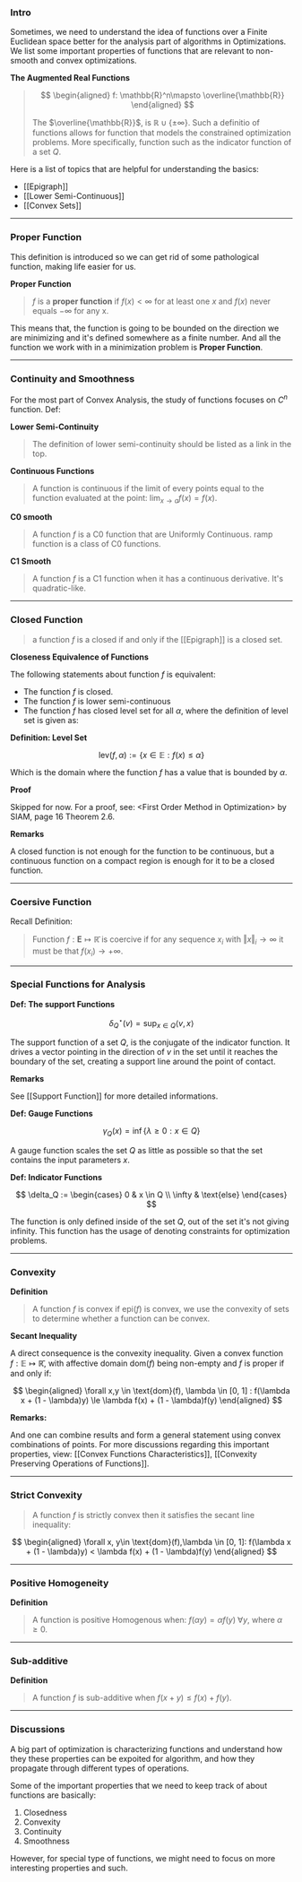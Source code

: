 ### **Intro**

Sometimes, we need to understand the idea of functions over a Finite Euclidean space better for the analysis part of algorithms in Optimizations. We list some important properties of functions that are relevant to non-smooth and convex optimizations. 

**The Augmented Real Functions**

> $$
> \begin{aligned}
>     f: \mathbb{R}^n\mapsto \overline{\mathbb{R}}
> \end{aligned}
> $$
> 
> The $\overline{\mathbb{R}}$, is $\mathbb{R}\cup \{\pm\infty\}$. Such a definitio of functions allows for function that models the constrained optimization problems. More specifically, function such as the indicator function of a set $Q$.

Here is a list of topics that are helpful for understanding the basics: 

* [[Epigraph]]
* [[Lower Semi-Continuous]]
* [[Convex Sets]]

---
### **Proper Function**

This definition is introduced so we can get rid of some pathological function, making life easier for us. 

**Proper Function**

> $f$ is a **proper function** if $f(x) < \infty$ for at least one $x$ and $f(x)$ never equals $-\infty$ for any x. 

This means that, the function is going to be bounded on the direction we are minimizing and it's defined somewhere as a finite number. And all the function we work with in a minimization problem is **Proper Function**. 

---
### **Continuity and Smoothness**

For the most part of Convex Analysis, the study of functions focuses on $C^n$ function. Def: 

**Lower Semi-Continuity**
> The definition of lower semi-continuity should be listed as a link in the top. 

**Continuous Functions**
> A function is continuous if the limit of every points equal to the function evaluated at the point: $\lim_{x\rightarrow a}f(x) = f(x)$. 

**C0 smooth**
> A function $f$ is a C0 function that are Uniformly Continuous. ramp function is a class of C0 functions. 

**C1 Smooth**
> A function $f$ is a C1 function when it has a continuous derivative. It's quadratic-like. 

---
### **Closed Function**
> a function $f$ is a closed if and only if the [[Epigraph]] is a closed set. 

**Closeness Equivalence of Functions**

The following statements about function $f$ is equivalent: 

* The function $f$ is closed. 
* The function $f$ is lower semi-continuous 
* The function $f$ has closed level set for all $\alpha$, where the definition of level set is given as: 

**Definition: Level Set**

$$
\text{lev}(f, \alpha) := \{x\in \mathbb E: f(x) \le \alpha\}
$$

Which is the domain where the function $f$ has a value that is bounded by $\alpha$.

**Proof**

Skipped for now. For a proof, see: \<First Order Method in Optimization\> by SIAM, page 16 Theorem 2.6. 

**Remarks**

A closed function is not enough for the function to be continuous, but a continuous function on a compact region is enough for it to be a closed function. 

---
### **Coersive Function**

Recall Definition: 
> Function $f:\mathbf{E}\mapsto \mathbb{\bar{R}}$ is coercive if for any sequence $x_i$ with $\Vert x\Vert_i\rightarrow \infty$ it must be that $f(x_i)\rightarrow + \infty$. 

---
### **Special Functions for Analysis**

**Def: The support Functions**

$$
\delta^\star_Q(v) = 
\sup_{x \in Q}\langle v, x\rangle
$$

The support function of a set $Q$, is the conjugate of the indicator function. It drives a vector pointing in the direction of $v$ in the set until it reaches the boundary of the set, creating a support line around the point of contact. 

**Remarks**

See [[Support Function]] for more detailed informations.

**Def: Gauge Functions**

$$
\gamma_Q(x) = \inf \left\lbrace
    \lambda \ge 0: x\in Q
\right\rbrace
$$

A gauge function scales the set $Q$ as little as possible so that the set contains the input parameters $x$. 

**Def: Indicator Functions**

$$
\delta_Q := 
\begin{cases}
    0 & x \in Q
    \\
    \infty   & \text{else}
\end{cases}
$$

The function is only defined inside of the set $Q$, out of the set it's not giving infinity. This function has the usage of denoting constraints for optimization problems. 

---
### **Convexity**

**Definition**

> A function $f$ is convex if $\text{epi}(f)$ is convex, we use the convexity of sets to determine whether a function can be convex. 

**Secant Inequality**

A direct consequence is the convexity inequality. Given a convex function $f: \mathbb E\mapsto \mathbb {\bar R}$, with affective domain $\text{dom}(f)$ being non-empty and $f$ is proper if and only if: 

$$
\begin{aligned}
    \forall x,y \in \text{dom}(f), \lambda \in [0, 1] : 
    f(\lambda x + (1 - \lambda)y) \le 
    \lambda f(x) + (1 - \lambda)f(y)
\end{aligned}
$$

**Remarks:**

And one can combine results and form a general statement using convex combinations of points. For more discussions regarding this important properties, view: [[Convex Functions Characteristics]], [[Convexity Preserving Operations of Functions]]. 


---
### **Strict Convexity**

> A function $f$ is strictly convex then it satisfies the secant line inequality: 

$$
\begin{aligned}
    \forall x, y\in \text{dom}(f),\lambda \in [0, 1]: 
    f(\lambda x + (1 - \lambda)y) < 
    \lambda f(x) + (1 - \lambda)f(y)
\end{aligned}
$$


---
### **Positive Homogeneity**

**Definition** 
> A function is positive Homogenous when: $f(\alpha y) = \alpha f(y)\;\forall y$, where $\alpha \ge 0$. 


---
### **Sub-additive**

**Definition**
> A function $f$ is sub-additive when $f(x + y)\le f(x) + f(y)$. 



---
### **Discussions**

A big part of optimization is characterizing functions and understand how they these properties can be expoited for algorithm, and how they propagate through different types of operations. 

Some of the important properties that we need to keep track of about functions are basically: 
1. Closedness
2. Convexity
3. Continuity
4. Smoothness

However, for special type of functions, we might need to focus on more interesting properties and such. 
